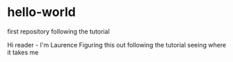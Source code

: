 # hello-world
first repository following the tutorial

Hi reader - I'm Laurence
Figuring this out
following the tutorial
seeing where it takes me
